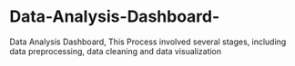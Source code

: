 # Data-Analysis-Dashboard-
Data Analysis Dashboard, This Process involved several stages, including data preprocessing, data cleaning and data visualization 
